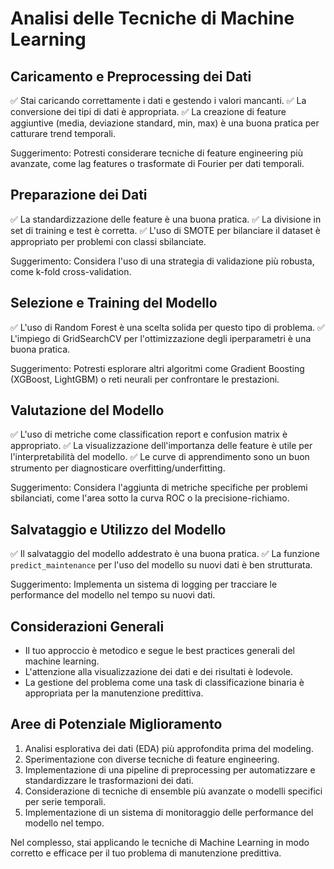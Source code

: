 # Analisi delle Tecniche di Machine Learning

## Caricamento e Preprocessing dei Dati
✅ Stai caricando correttamente i dati e gestendo i valori mancanti.
✅ La conversione dei tipi di dati è appropriata.
✅ La creazione di feature aggiuntive (media, deviazione standard, min, max) è una buona pratica per catturare trend temporali.

Suggerimento: Potresti considerare tecniche di feature engineering più avanzate, come lag features o trasformate di Fourier per dati temporali.

## Preparazione dei Dati
✅ La standardizzazione delle feature è una buona pratica.
✅ La divisione in set di training e test è corretta.
✅ L'uso di SMOTE per bilanciare il dataset è appropriato per problemi con classi sbilanciate.

Suggerimento: Considera l'uso di una strategia di validazione più robusta, come k-fold cross-validation.

## Selezione e Training del Modello
✅ L'uso di Random Forest è una scelta solida per questo tipo di problema.
✅ L'impiego di GridSearchCV per l'ottimizzazione degli iperparametri è una buona pratica.

Suggerimento: Potresti esplorare altri algoritmi come Gradient Boosting (XGBoost, LightGBM) o reti neurali per confrontare le prestazioni.

## Valutazione del Modello
✅ L'uso di metriche come classification report e confusion matrix è appropriato.
✅ La visualizzazione dell'importanza delle feature è utile per l'interpretabilità del modello.
✅ Le curve di apprendimento sono un buon strumento per diagnosticare overfitting/underfitting.

Suggerimento: Considera l'aggiunta di metriche specifiche per problemi sbilanciati, come l'area sotto la curva ROC o la precisione-richiamo.

## Salvataggio e Utilizzo del Modello
✅ Il salvataggio del modello addestrato è una buona pratica.
✅ La funzione `predict_maintenance` per l'uso del modello su nuovi dati è ben strutturata.

Suggerimento: Implementa un sistema di logging per tracciare le performance del modello nel tempo su nuovi dati.

## Considerazioni Generali
- Il tuo approccio è metodico e segue le best practices generali del machine learning.
- L'attenzione alla visualizzazione dei dati e dei risultati è lodevole.
- La gestione del problema come una task di classificazione binaria è appropriata per la manutenzione predittiva.

## Aree di Potenziale Miglioramento
1. Analisi esplorativa dei dati (EDA) più approfondita prima del modeling.
2. Sperimentazione con diverse tecniche di feature engineering.
3. Implementazione di una pipeline di preprocessing per automatizzare e standardizzare le trasformazioni dei dati.
4. Considerazione di tecniche di ensemble più avanzate o modelli specifici per serie temporali.
5. Implementazione di un sistema di monitoraggio delle performance del modello nel tempo.

Nel complesso, stai applicando le tecniche di Machine Learning in modo corretto e efficace per il tuo problema di manutenzione predittiva.
